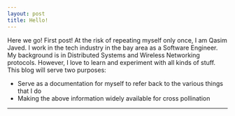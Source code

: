 ```yaml
---
layout: post
title: Hello!
---
```


Here we go! First post! At the risk of repeating myself only once, I am Qasim Javed. I work in the tech industry in the bay area as a Software Engineer. My background is in Distributed Systems and Wireless Networking protocols. However, I love to learn and experiment with all kinds of stuff. This blog will serve two purposes:
- Serve as a documentation for myself to refer back to the various things that I do
- Making the above information widely available for cross pollination

-----
